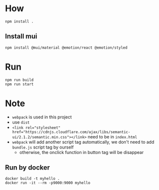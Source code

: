 # How 
```
npm install .
```

## Install mui
```
npm install @mui/material @emotion/react @emotion/styled
```

# Run
```
npm run build
npm run start
```

# Note
* `webpack` is used in this project
* use `dist`
* `<link rel="stylesheet" href="https://cdnjs.cloudflare.com/ajax/libs/semantic-ui/2.1.2/semantic.min.css"></link>` need to be in `index.html`
* `webpack` will add another script tag automatically, we don't need to add `bundle.js` script tag by ourself
  * otherwise, the onclick function in button tag will be disappear


## Run by docker
```
docker build -t myhello .
docker run -it --rm -p9000:9000 myhello
```


